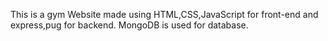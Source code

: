 This is a gym Website made using HTML,CSS,JavaScript for front-end and express,pug for backend.
MongoDB is used for database.
